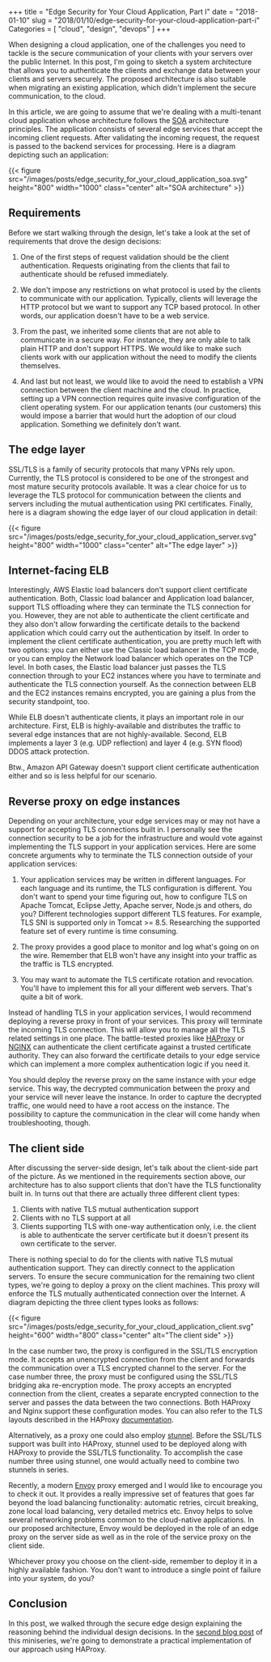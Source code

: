 +++
title = "Edge Security for Your Cloud Application, Part I"
date = "2018-01-10"
slug = "2018/01/10/edge-security-for-your-cloud-application-part-i"
Categories = [ "cloud", "design", "devops" ]
+++

When designing a cloud application, one of the challenges you need to tackle is the secure communication of your clients with your servers over the public Internet. In this post, I'm going to sketch a system architecture that allows you to authenticate the clients and exchange data between your clients and servers securely. The proposed architecture is also suitable when migrating an existing application, which didn't implement the secure communication, to the cloud.

<!--more-->

In this article, we are going to assume that we're dealing with a multi-tenant cloud application whose architecture follows the [SOA](https://en.wikipedia.org/wiki/Service-oriented_architecture) architecture principles. The application consists of several edge services that accept the incoming client requests. After validating the incoming request, the request is passed to the backend services for processing. Here is a diagram depicting such an application:

{{< figure src="/images/posts/edge_security_for_your_cloud_application_soa.svg" height="800" width="1000" class="center" alt="SOA architecture" >}}

## Requirements

Before we start walking through the design, let's take a look at the set of requirements that drove the design decisions:

1. One of the first steps of request validation should be the client authentication. Requests originating from the clients that fail to authenticate should be refused immediately.

2. We don't impose any restrictions on what protocol is used by the clients to communicate with our application. Typically, clients will leverage the HTTP protocol but we want to support any TCP based protocol. In other words, our application doesn't have to be a web service.

3. From the past, we inherited some clients that are not able to communicate in a secure way. For instance, they are only able to talk plain HTTP and don't support HTTPS. We would like to make such clients work with our application without the need to modify the clients themselves.

4. And last but not least, we would like to avoid the need to establish a VPN connection between the client machine and the cloud. In practice, setting up a VPN connection requires quite invasive configuration of the client operating system. For our application tenants (our customers) this would impose a barrier that would hurt the adoption of our cloud application. Something we definitely don't want.

## The edge layer

SSL/TLS is a family of security protocols that many VPNs rely upon. Currently, the TLS protocol is considered to be one of the strongest and most mature security protocols available. It was a clear choice for us to leverage the TLS protocol for communication between the clients and servers including the mutual authentication using PKI certificates. Finally, here is a diagram showing the edge layer of our cloud application in detail:

{{< figure src="/images/posts/edge_security_for_your_cloud_application_server.svg" height="800" width="1000" class="center" alt="The edge layer" >}}


## Internet-facing ELB

Interestingly, AWS Elastic load balancers don't support client certificate authentication. Both, Classic load balancer and Application load balancer, support TLS offloading where they can terminate the TLS connection for you. However, they are not able to authenticate the client certificate and they also don't allow forwarding the certificate details to the backend application which could carry out the authentication by itself. In order to implement the client certificate authentication, you are pretty much left with two options: you can either use the Classic load balancer in the TCP mode, or you can employ the Network load balancer which operates on the TCP level. In both cases, the Elastic load balancer just passes the TLS connection through to your EC2 instances where you have to terminate and authenticate the TLS connection yourself. As the connection between ELB and the EC2 instances remains encrypted, you are gaining a plus from the security standpoint, too.

While ELB doesn't authenticate clients, it plays an important role in our architecture. First, ELB is highly-available and distributes the traffic to several edge instances that are not highly-available. Second, ELB implements a layer 3 (e.g. UDP reflection) and layer 4 (e.g. SYN flood) DDOS attack protection.

Btw., Amazon API Gateway doesn't support client certificate authentication either and so is less helpful for our scenario.

## Reverse proxy on edge instances

Depending on your architecture, your edge services may or may not have a support for accepting TLS connections built in. I personally see the connection security to be a job for the infrastructure and would vote against implementing the TLS support in your application services. Here are some concrete arguments why to terminate the TLS connection outside of your application services:

1. Your application services may be written in different languages. For each language and its runtime, the TLS configuration is different. You don't want to spend your time figuring out, how to configure TLS on Apache Tomcat, Eclipse Jetty, Apache server, Node.js and others, do you? Different technologies support different TLS features. For example, TLS SNI is supported only in Tomcat >= 8.5. Researching the supported feature set of every runtime is time consuming.

2. The proxy provides a good place to monitor and log what's going on on the wire. Remember that ELB won't have any insight into your traffic as the traffic is TLS encrypted.

3. You may want to automate the TLS certificate rotation and revocation. You'll have to implement this for all your different web servers. That's quite a bit of work.

Instead of handling TLS in your application services, I would recommend deploying a reverse proxy in front of your services. This proxy will terminate the incoming TLS connection. This will allow you to manage all the TLS related settings in one place. The battle-tested proxies like [HAProxy](http://www.haproxy.org/) or [NGINX](https://www.nginx.com/) can authenticate the client certificate against a trusted certificate authority. They can also forward the certificate details to your edge service which can implement a more complex authentication logic if you need it.

You should deploy the reverse proxy on the same instance with your edge service. This way, the decrypted communication between the proxy and your service will never leave the instance. In order to capture the decrypted traffic, one would need to have a root access on the instance. The possibility to capture the communication in the clear will come handy when troubleshooting, though.

## The client side

After discussing the server-side design, let's talk about the client-side part of the picture. As we mentioned in the requirements section above, our architecture has to also support clients that don't have the TLS functionality built in. In turns out that there are actually three different client types:

1. Clients with native TLS mutual authentication support
2. Clients with no TLS support at all
3. Clients supporting TLS with one-way authentication only, i.e. the client is able to authenticate the server certificate but it doesn't present its own certificate to the server.

There is nothing special to do for the clients with native TLS mutual authentication support. They can directly connect to the application servers. To ensure the secure communication for the remaining two client types, we're going to deploy a proxy on the client machines. This proxy will enforce the TLS mutually authenticated connection over the Internet. A diagram depicting the three client types looks as follows:

{{< figure src="/images/posts/edge_security_for_your_cloud_application_client.svg" height="600" width="800" class="center" alt="The client side" >}}

In the case number two, the proxy is configured in the SSL/TLS encryption mode. It accepts an unencrypted connection from the client and forwards the communication over a TLS encrypted channel to the server.  For the case number three, the proxy must be configured using the SSL/TLS bridging aka re-encryption mode. The proxy accepts an encrypted connection from the client, creates a separate encrypted connection to the server and passes the data between the two connections. Both HAProxy and Nginx support these configuration modes. You can also refer to the TLS layouts described in the HAProxy [documentation](https://www.haproxy.com/documentation/aloha/7-0/deployment-guides/tls-layouts/).

Alternatively, as a proxy one could also employ [stunnel](https://www.stunnel.org). Before the SSL/TLS support was built into HAProxy, stunnel used to be deployed along with HAProxy to provide the SSL/TLS functionality. To accomplish the case number three using stunnel, one would actually need to combine two stunnels in series.

Recently, a modern [Envoy](https://www.envoyproxy.io/) proxy emerged and I would like to encourage you to check it out. It provides a really impressive set of features that goes far beyond the load balancing functionality: automatic retries, circuit breaking, zone local load balancing, very detailed metrics etc. Envoy helps to solve several networking problems common to the cloud-native applications. In our proposed architecture, Envoy would be deployed in the role of an edge proxy on the server side as well as in the role of the service proxy on the client side.

Whichever proxy you choose on the client-side, remember to deploy it in a highly available fashion. You don't want to introduce a single point of failure into your system, do you?

## Conclusion

In this post, we walked through the secure edge design explaining the reasoning behind the individual design decisions. In the [second blog post](/blog/2018/01/12/edge-security-for-your-cloud-application-part-ii) of this miniseries, we're going to demonstrate a practical implementation of our approach using HAProxy.
